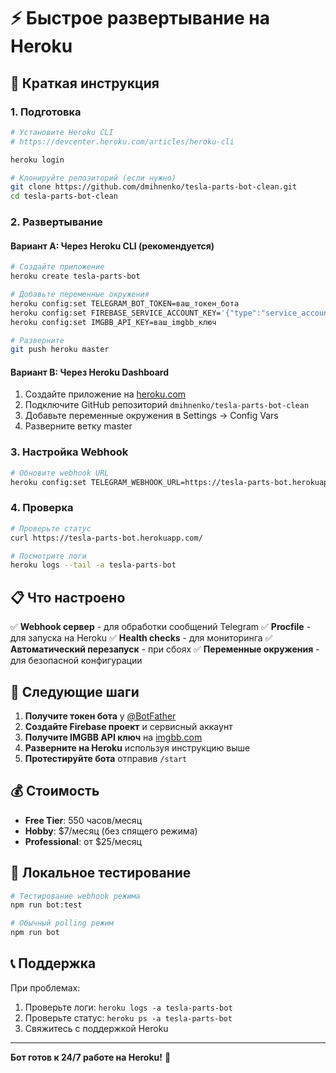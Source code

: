 # ⚡ Быстрое развертывание на Heroku

## 🚀 Краткая инструкция

### 1. Подготовка
```bash
# Установите Heroku CLI
# https://devcenter.heroku.com/articles/heroku-cli

heroku login

# Клонируйте репозиторий (если нужно)
git clone https://github.com/dmihnenko/tesla-parts-bot-clean.git
cd tesla-parts-bot-clean
```

### 2. Развертывание

#### Вариант A: Через Heroku CLI (рекомендуется)
```bash
# Создайте приложение
heroku create tesla-parts-bot

# Добавьте переменные окружения
heroku config:set TELEGRAM_BOT_TOKEN=ваш_токен_бота
heroku config:set FIREBASE_SERVICE_ACCOUNT_KEY='{"type":"service_account",...}'
heroku config:set IMGBB_API_KEY=ваш_imgbb_ключ

# Разверните
git push heroku master
```

#### Вариант B: Через Heroku Dashboard
1. Создайте приложение на [heroku.com](https://heroku.com)
2. Подключите GitHub репозиторий `dmihnenko/tesla-parts-bot-clean`
3. Добавьте переменные окружения в Settings → Config Vars
4. Разверните ветку master

### 3. Настройка Webhook
```bash
# Обновите webhook URL
heroku config:set TELEGRAM_WEBHOOK_URL=https://tesla-parts-bot.herokuapp.com/api/telegram/webhook
```

### 4. Проверка
```bash
# Проверьте статус
curl https://tesla-parts-bot.herokuapp.com/

# Посмотрите логи
heroku logs --tail -a tesla-parts-bot
```

## 📋 Что настроено

✅ **Webhook сервер** - для обработки сообщений Telegram
✅ **Procfile** - для запуска на Heroku
✅ **Health checks** - для мониторинга
✅ **Автоматический перезапуск** - при сбоях
✅ **Переменные окружения** - для безопасной конфигурации

## 🎯 Следующие шаги

1. **Получите токен бота** у [@BotFather](https://t.me/botfather)
2. **Создайте Firebase проект** и сервисный аккаунт
3. **Получите IMGBB API ключ** на [imgbb.com](https://imgbb.com)
4. **Разверните на Heroku** используя инструкцию выше
5. **Протестируйте бота** отправив `/start`

## 💰 Стоимость

- **Free Tier**: 550 часов/месяц
- **Hobby**: $7/месяц (без спящего режима)
- **Professional**: от $25/месяц

## 🔧 Локальное тестирование

```bash
# Тестирование webhook режима
npm run bot:test

# Обычный polling режим
npm run bot
```

## 📞 Поддержка

При проблемах:
1. Проверьте логи: `heroku logs -a tesla-parts-bot`
2. Проверьте статус: `heroku ps -a tesla-parts-bot`
3. Свяжитесь с поддержкой Heroku

---

**Бот готов к 24/7 работе на Heroku!** 🎉